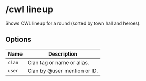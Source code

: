 # /cwl lineup

Shows CWL lineup for a round (sorted by town hall and heroes).

## Options

| Name | Description |
|------|-------------|
| `clan` | Clan tag or name or alias. |
| `user` | Clan by @user mention or ID. |

